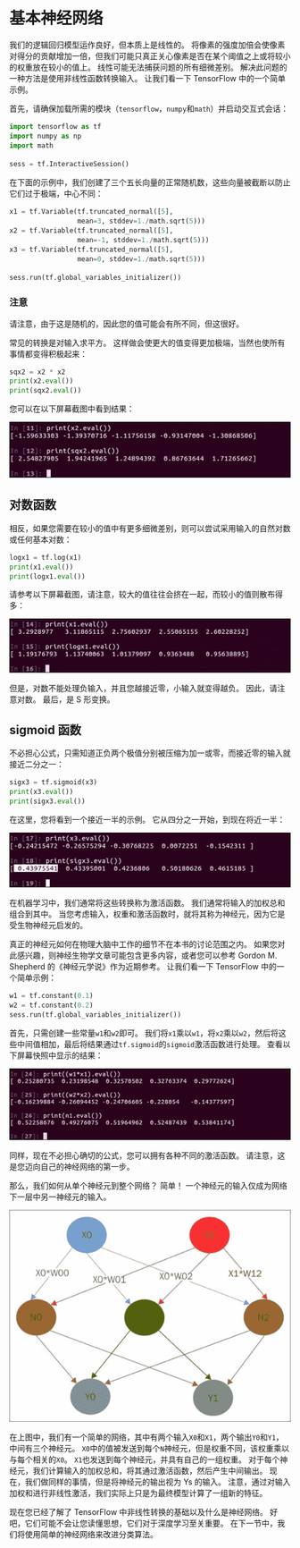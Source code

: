 # 基本神经网络

我们的逻辑回归模型运作良好，但本质上是线性的。 将像素的强度加倍会使像素对得分的贡献增加一倍，但我们可能只真正关心像素是否在某个阈值之上或将较小的权重放在较小的值上。 线性可能无法捕获问题的所有细微差别。 解决此问题的一种方法是使用非线性函数转换输入。 让我们看一下 TensorFlow 中的一个简单示例。

首先，请确保加载所需的模块（`tensorflow`，`numpy`和`math`）并启动交互式会话：

```py
import tensorflow as tf
import numpy as np
import math

sess = tf.InteractiveSession()
```

在下面的示例中，我们创建了三个五长向量的正常随机数，这些向量被截断以防止它们过于极端，中心不同：

```py
x1 = tf.Variable(tf.truncated_normal([5],
                 mean=3, stddev=1./math.sqrt(5)))
x2 = tf.Variable(tf.truncated_normal([5],
                 mean=-1, stddev=1./math.sqrt(5)))
x3 = tf.Variable(tf.truncated_normal([5],
                 mean=0, stddev=1./math.sqrt(5)))

sess.run(tf.global_variables_initializer())
```

### 注意

请注意，由于这是随机的，因此您的值可能会有所不同，但这很好。

常见的转换是对输入求平方。 这样做会使更大的值变得更加极端，当然也使所有事情都变得积极起来：

```py
sqx2 = x2 * x2
print(x2.eval())
print(sqx2.eval())
```

您可以在以下屏幕截图中看到结果：

![Basic neural networks](img/00023.jpg)

## 对数函数

相反，如果您需要在较小的值中有更多细微差别，则可以尝试采用输入的自然对数或任何基本对数：

```py
logx1 = tf.log(x1)
print(x1.eval())
print(logx1.eval())
```

请参考以下屏幕截图，请注意，较大的值往往会挤在一起，而较小的值则散布得多：

![Log function](img/00024.jpg)

但是，对数不能处理负输入，并且您越接近零，小输入就变得越负。 因此，请注意对数。 最后，是 S 形变换。

## sigmoid 函数

不必担心公式，只需知道正负两个极值分别被压缩为加一或零，而接近零的输入就接近二分之一：

```py
sigx3 = tf.sigmoid(x3)
print(x3.eval())
print(sigx3.eval())
```

在这里，您将看到一个接近一半的示例。 它从四分之一开始，到现在将近一半：

![Sigmoid function](img/00025.jpg)

在机器学习中，我们通常将这些转换称为激活函数。 我们通常将输入的加权总和组合到其中。 当您考虑输入，权重和激活函数时，就将其称为神经元，因为它是受生物神经元启发的。

真正的神经元如何在物理大脑中工作的细节不在本书的讨论范围之内。 如果您对此感兴趣，则神经生物学文章可能包含更多内容，或者您​​可以参考 Gordon M. Shepherd 的《神经元学说》作为近期参考。 让我们看一下 TensorFlow 中的一个简单示例：

```py
w1 = tf.constant(0.1)
w2 = tf.constant(0.2)
sess.run(tf.global_variables_initializer())
```

首先，只需创建一些常量`w1`和`w2`即可。 我们将`x1`乘以`w1`，将`x2`乘以`w2`，然后将这些中间值相加，最后将结果通过`tf.sigmoid`的`sigmoid`激活函数进行处理。 查看以下屏幕快照中显示的结果：

![Sigmoid function](img/00026.jpg)

同样，现在不必担心确切的公式，您可以拥有各种不同的激活函数。 请注意，这是您迈向自己的神经网络的第一步。

那么，我们如何从单个神经元到整个网络？ 简单！ 一个神经元的输入仅成为网络下一层中另一神经元的输入。

![Sigmoid function](img/00027.jpg)

在上图中，我们有一个简单的网络，其中有两个输入`X0`和`X1`，两个输出`Y0`和`Y1`，中间有三个神经元。 `X0`中的值被发送到每个`N`神经元，但是权重不同，该权重乘以与每个相关的`X0`。 `X1`也发送到每个神经元，并具有自己的一组权重。 对于每个神经元，我们计算输入的加权总和，将其通过激活函数，然后产生中间输出。 现在，我们做同样的事情，但是将神经元的输出视为 Ys 的输入。 注意，通过对输入加权和进行非线性激活，我们实际上只是为最终模型计算了一组新的特征。

现在您已经了解了 TensorFlow 中非线性转换的基础以及什么是神经网络。 好吧，它们可能不会让您读懂思想，它们对于深度学习至关重要。 在下一节中，我们将使用简单的神经网络来改进分类算法。